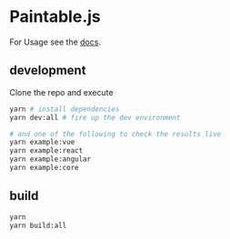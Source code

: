 # Paintable.js

For Usage see the [docs](docs/README.md).

## development

Clone the repo and execute

```bash
yarn # install dependencies
yarn dev:all # fire up the dev environment

# and one of the following to check the results live
yarn example:vue
yarn example:react
yarn example:angular
yarn example:core
```

## build

```bash
yarn
yarn build:all
```
